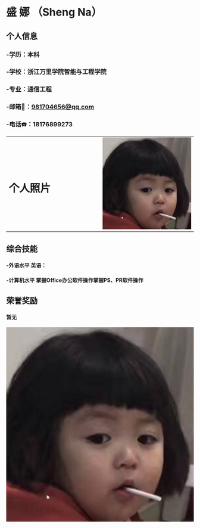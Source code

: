 #  盛   娜 （Sheng Na）

## 个人信息
### -学历：本科
### -学校：浙江万里学院智能与工程学院
### -专业：通信工程
### -邮箱📧：981704656@qq.com
### -电话☎️：18176899273
<table border="0">
  <tr>
    <td width="50%">
      <h1> 个人照片</h1>
    </td>
    <td width="50%">
      <img src="/79F417B9-05E5-4E51-B576-6D7C14D3BF3A.jpeg" width="100%" >      
    </td>
  </tr>
</table>

## 综合技能
#### -外语水平	 英语：
#### -计算机水平  掌握Office办公软件操作掌握PS、PR软件操作


## 荣誉奖励
#### 暂无

![Image](/79F417B9-05E5-4E51-B576-6D7C14D3BF3A.jpeg)
```
